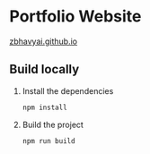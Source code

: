 # Portfolio Website

[zbhavyai.github.io](zbhavyai.github.io)

## Build locally

1. Install the dependencies

   ```bash
   npm install
   ```

2. Build the project

   ```bash
   npm run build
   ```
